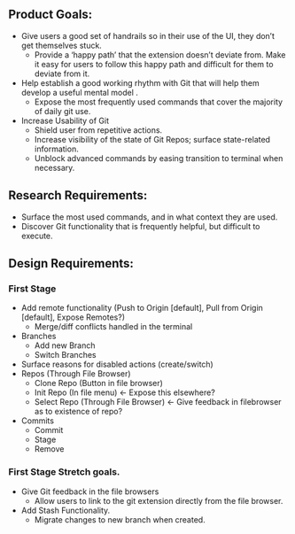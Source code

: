 ## Product Goals:

- Give users a good set of handrails so in their use of the UI, they don’t get themselves stuck.
  - Provide a ‘happy path’ that the extension doesn’t deviate from. Make it easy for users to follow this happy path and difficult for them to deviate from it.
- Help establish a good working rhythm with Git that will help them develop a useful mental model .
  - Expose the most frequently used commands that cover the majority of daily git use.
- Increase Usability of Git
  - Shield user from repetitive actions.
  - Increase visibility of the state of Git Repos; surface state-related information.
  - Unblock advanced commands by easing transition to terminal when necessary.

## Research Requirements:

- Surface the most used commands, and in what context they are used.
- Discover Git functionality that is frequently helpful, but difficult to execute.

## Design Requirements:

### First Stage

- Add remote functionality (Push to Origin [default], Pull from Origin [default], Expose Remotes?)
  - Merge/diff conflicts handled in the terminal
- Branches
  - Add new Branch
  - Switch Branches
- Surface reasons for disabled actions (create/switch)
- Repos (Through File Browser)
  - Clone Repo (Button in file browser)
  - Init Repo (In file menu) ← Expose this elsewhere?
  - Select Repo (Through File Browser) ← Give feedback in filebrowser as to existence of repo?
- Commits
  - Commit
  - Stage
  - Remove

### First Stage Stretch goals.

- Give Git feedback in the file browsers
  - Allow users to link to the git extension directly from the file browser.
- Add Stash Functionality.
  - Migrate changes to new branch when created.
